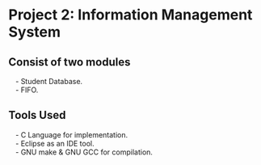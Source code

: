 # Project 2: Information Management System

## Consist of two modules
&emsp;- Student Database.<br />
&emsp;- FIFO.<br />

## Tools Used
&emsp;- C Language for implementation.<br />
&emsp;- Eclipse as an IDE tool.<br />
&emsp;- GNU make & GNU GCC for compilation.<br />
